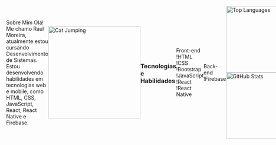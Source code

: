 <div style="display: flex; align-items: center;">



Sobre Mim
  Olá! Me chamo Raul Moreira, atualmente estou cursando Desenvolvimento de Sistemas. Estou desenvolvendo habilidades em tecnologias web e mobile, como HTML, CSS, JavaScript, React, React Native e Firebase.

<img src="https://media.tenor.com/_hUq1BSUsiMAAAAC/cat-cute.gif" alt="Cat Jumping" width="250" height="250">





  ### Tecnologias e Habilidades

Front-end
!HTML
!CSS
!Bootstrap
!JavaScript
!React
!React Native

Back-end
!Firebase


<div>
    <a href="https://github.com/raulxmoreira">
        <img loading="lazy" height="180em" src="https://github-readme-stats.vercel.app/api/top-langs/?username=raulxmoreira&layout=compact&langs_count=7&theme=tokyonight" alt="Top Languages" />
    </a>
    <a href="https://github.com/raulxmoreiras">
        <img loading="lazy" height="180em" src="https://github-readme-stats.vercel.app/api?username=raulxmoreira&show_icons=true&theme=tokyonight&include_all_commits=true&count_private=false" alt="GitHub Stats" />
    </a>
</div>

</div>
